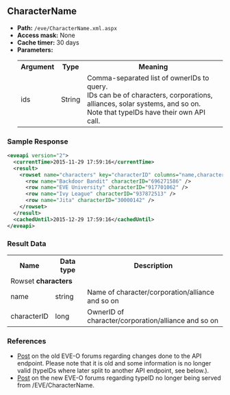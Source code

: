 ## CharacterName

* __Path:__ ``/eve/CharacterName.xml.aspx ``
* __Access mask:__ None
* __Cache timer:__ 30 days
* __Parameters:__
    <table>
        <tbody>
            <tr>
                <th>Argument</th>
                <th>Type</th>
                <th>Meaning</th>
            </tr>
            <tr>
                <td>ids</td>
                <td>String</td>
                <td>
                    Comma-separated list of ownerIDs to query.<br />
                    IDs can be of characters, corporations, alliances, solar systems, and so on.<br />
                    Note that typeIDs have their own API call.
                </td>
            </tr>
        </tbody>
    </table>

### Sample Response

```xml
<eveapi version="2">
  <currentTime>2015-11-29 17:59:16</currentTime>
  <result>
    <rowset name="characters" key="characterID" columns="name,characterID">
      <row name="Backdoor Bandit" characterID="696271586" />
      <row name="EVE University" characterID="917701062" />
      <row name="Ivy League" characterID="937872513" />
      <row name="Jita" characterID="30000142" />
    </rowset>
  </result>
  <cachedUntil>2015-12-29 17:59:16</cachedUntil>
</eveapi>
```

### Result Data

<table>
    <tbody>
        <tr>
            <th>Name</th>
            <th>Data type</th>
            <th>Description</th>
        </tr>
        <tr>
            <td colspan="3">Rowset <strong>characters</strong></td>
        </tr>
        <tr>
            <td>name</td>
            <td>string</td>
            <td>Name of character/corporation/alliance and so on</td>
        </tr>
        <tr>
            <td>characterID</td>
            <td>long</td>
            <td>OwnerID of character/corporation/alliance and so on</td>
        </tr>
    </tbody>
</table>

### References

* [Post](http://oldforums.eveonline.com/?a=topic&threadID=1472141&page=1#15) on the old EVE-O forums regarding changes done to the API endpoint. Please note that it is old and some information is no longer valid (typeIDs where later split to another API endpoint, see below.).
* [Post](https://forums.eveonline.com/default.aspx?g=posts&m=658822#post658822) on the new EVE-O forums regarding typeID no longer being served from /EVE/CharacterName.